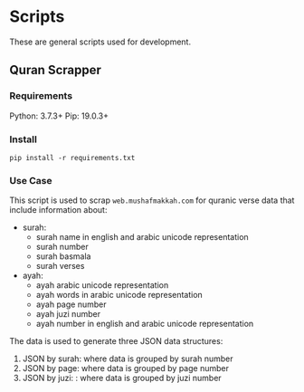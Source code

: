 # Scripts

These are general scripts used for development.

## Quran Scrapper

### Requirements

Python: 3.7.3+
Pip: 19.0.3+

### Install

```
pip install -r requirements.txt
```

### Use Case

This script is used to scrap `web.mushafmakkah.com` for quranic verse data that include information about:

-   surah:
    -   surah name in english and arabic unicode representation
    -   surah number
    -   surah basmala
    -   surah verses
-   ayah:
    -   ayah arabic unicode representation
    -   ayah words in arabic unicode representation
    -   ayah page number
    -   ayah juzi number
    -   ayah number in english and arabic unicode representation

The data is used to generate three JSON data structures:

1. JSON by surah: where data is grouped by surah number
2. JSON by page: where data is grouped by page number
3. JSON by juzi: : where data is grouped by juzi number
